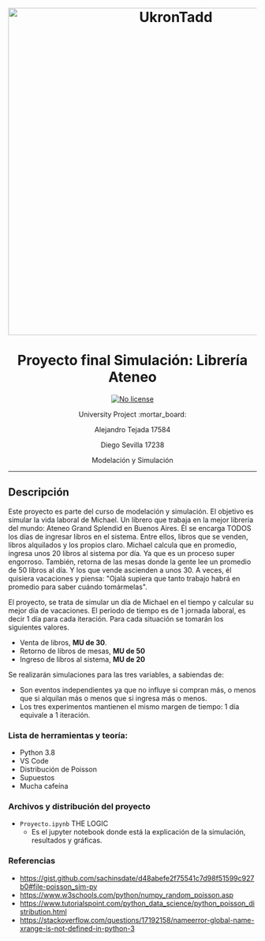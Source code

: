 <h1 align="center">
<br>
  <img src="https://static.nationalgeographicla.com/files/styles/image_3200/public/bookstore-buenosaires-argentina.jpg?w=1900&h=1267" alt="UkronTadd" width="664"> 
<br>
<br>
Proyecto final Simulación: Librería Ateneo
</h1>
    
<p align="center">
  
  <a href="https://opensource.org/licenses/MIT">
    <img src="https://img.shields.io/static/v1?label=License&message=NoLicense&color=<COLOR>" alt="No license">
  </a>
</p>

<p align="center">University Project :mortar_board:</p>
<p align="center">Alejandro Tejada 17584</p>
<p align="center">Diego Sevilla 17238</p>
<p align="center">Modelación y Simulación</p>
<hr />

## Descripción

Este proyecto es parte del curso de modelación y simulación. 
El objetivo es simular la vida laboral de Michael.
Un librero que trabaja en la mejor librería del mundo: Ateneo Grand Splendid en Buenos Aires.
Él se encarga TODOS los días de ingresar libros en el sistema. Entre ellos, libros que se venden, libros alquilados y los propios claro. 
Michael calcula que en promedio, ingresa unos 20 libros al sistema por día. Ya que es un proceso super engorroso. También,  retorna de las mesas donde la gente lee un promedio de 50 libros al día. Y los que vende ascienden a unos 30. 
A veces, él quisiera vacaciones y piensa: "Ojalá supiera que tanto trabajo habrá en promedio para saber cuándo tomármelas". 

El proyecto, se trata de simular un día de Michael en el tiempo y calcular su mejor día de vacaciones. El periodo de tiempo es de 1 jornada laboral, es decir 1 día para cada iteración. Para cada situación se tomarán los siguientes valores.

* Venta de libros, **MU de 30**.
* Retorno de libros de mesas, **MU de 50**
* Ingreso de libros al sistema, **MU de 20**

Se realizarán simulaciones para las tres variables, a sabiendas de:
* Son eventos independientes ya que no influye si compran más, o menos que si alquilan más o menos que si ingresa más o menos. 
* Los tres experimentos mantienen el mismo margen de tiempo: 1 día equivale a 1 iteración. 

### Lista de herramientas y teoría:

- Python 3.8
- VS Code
- Distribución de Poisson
- Supuestos
- Mucha cafeína


### Archivos y distribución del proyecto

- `Proyecto.ipynb` THE LOGIC
  -  Es el jupyter notebook donde está la explicación de la simulación, resultados y gráficas.


### Referencias
* https://gist.github.com/sachinsdate/d48abefe2f75541c7d98f51599c927b0#file-poisson_sim-py
* https://www.w3schools.com/python/numpy_random_poisson.asp
* https://www.tutorialspoint.com/python_data_science/python_poisson_distribution.html
* https://stackoverflow.com/questions/17192158/nameerror-global-name-xrange-is-not-defined-in-python-3
